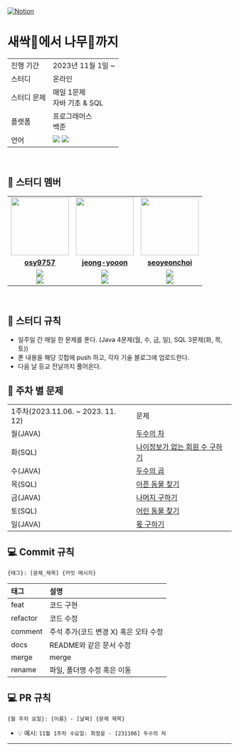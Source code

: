 <a href="https://www.notion.so/37f5872820e44ed08c4b1f3d3c8d6f28?v=6f6dded3f04c472ab8d88d4c81dcfd0f">
<img src="https://img.shields.io/badge/Notion-%23000000.svg?style=for-the-flat&amp;logo=notion&amp;logoColor=white" alt="Notion">
</a>

# 새싹🌱에서 나무🌲까지

<table>
  <tr>
    <td>진행 기간</td>
    <td>2023년 11월 1일 ~ </td>
  </tr>
  <tr>
    <td>스터디</td>
    <td>온라인</td>
  </tr>
  <tr>
    <td>스터디 문제</td>
    <td> 매일 1문제 <br/>자바 기초 & SQL</td> 
  </tr>
  <tr>
    <td>플랫폼</td>
    <td>프로그래머스<br/>백준</td>
  </tr>
  <tr>
    <td>언어</td>
    <td><img src="https://img.shields.io/badge/java-%23ED8B00.svg?style=for-the-badge&logo=openjdk&logoColor=white"> 
        <img src="https://img.shields.io/badge/mysql-%2300f.svg?style=for-the-badge&logo=mysql&logoColor=white">
    </td>
  </tr>
</table>

<br/>

## 🤖 스터디 멤버

<table>
 <tr>
    <td align="center"><a href="https://github.com/osy9757"><img src="https://avatars.githubusercontent.com/osy9757" width="130px;" alt=""></a></td>
    <td align="center"><a href="https://github.com/jeong-yooon"><img src="https://avatars.githubusercontent.com/jeong-yooon" width="130px;" alt=""></a></td>
    <td align="center"><a href="https://github.com/seoyeonchoi"><img src="https://avatars.githubusercontent.com/seoyeonchoi" width="130px;" alt=""></a></td>
  </tr>
  <tr>
    <td align="center"><a href="https://github.com/osy9757"><b>osy9757</b></a></td>
    <td align="center"><a href="https://github.com/jeong-yooon"><b>jeong-yooon</b></a></td>
    <td align="center"><a href="https://github.com/seoyeonchoi"><b>seoyeonchoi</b></a></td>
  </tr>
  <tr> 
    <td align="center"><img src="https://img.shields.io/badge/java-%23ED8B00.svg?style=for-the-badge&logo=openjdk&logoColor=white"><br/><img src="https://img.shields.io/badge/mysql-%2300f.svg?style=for-the-badge&logo=mysql&logoColor=white"></td>
    <td align="center"><img src="https://img.shields.io/badge/java-%23ED8B00.svg?style=for-the-badge&logo=openjdk&logoColor=white"><br/><img src="https://img.shields.io/badge/mysql-%2300f.svg?style=for-the-badge&logo=mysql&logoColor=white"></td>
    <td align="center"><img src="https://img.shields.io/badge/java-%23ED8B00.svg?style=for-the-badge&logo=openjdk&logoColor=white"><br/><img src="https://img.shields.io/badge/mysql-%2300f.svg?style=for-the-badge&logo=mysql&logoColor=white"></td>    
  </tr> 
</table>

<br/>

## 📌 스터디 규칙
- 일주일 간 매일 한 문제를 푼다. (Java 4문제(월, 수, 금, 일), SQL 3문제(화, 목, 토))
- 푼 내용을 해당 깃헙에 push 하고, 각자 기술 블로그에 업로드한다.
- 다음 날 등교 전날까지 풀어온다.

## 📝 주차 별 문제
<table>
  <tr>
    <td>1주차(2023.11.06. ~ 2023. 11. 12)</td>
    <td>문제</td>
  </tr>
  <tr>
    <td> 월(JAVA) </td>
    <td> <a href = "https://school.programmers.co.kr/learn/courses/30/lessons/120803" target="_blank"> 두수의 차</a> </td>
  </tr>
  <tr>
    <td> 화(SQL) </td>
    <td> <a href = "https://school.programmers.co.kr/learn/courses/30/lessons/131528" target="_blank"> 나이정보가 없는 회원 수 구하기</a>  </td>
  </tr>
  <tr>
    <td> 수(JAVA) </td>
    <td> <a href = "https://school.programmers.co.kr/learn/courses/30/lessons/120804" target="_blank"> 두수의 곱</a> </td>
  </tr>
  <tr>
    <td> 목(SQL) </td>
    <td> <a href="https://school.programmers.co.kr/learn/courses/30/lessons/59036" target="_blank"> 아픈 동물 찾기</a> </td>
  </tr>
  <tr>
    <td> 금(JAVA) </td>
    <td> <a href="https://school.programmers.co.kr/learn/courses/30/lessons/120810" target="_blank"> 나머지 구하기 </a></td>
  </tr>
  <tr>
    <td> 토(SQL) </td>
    <td> <a href = "https://school.programmers.co.kr/learn/courses/30/lessons/59037" target="_blank"> 어린 동물 찾기 </a> </td>
  </tr>
  <tr>
    <td> 일(JAVA) </td>
    <td> <a href = "https://school.programmers.co.kr/learn/courses/30/lessons/120805" target="_blank"> 몫 구하기</a> </td>
  </tr>

</table>

## 💻 Commit 규칙

```
{태그}: [문제_제목] {커밋 메시지}
```

| 태그     | 설명                                  |
|:---------|:--------------------------------------|
| feat     | 코드 구현                             |
| refactor | 코드 수정                             |
| comment  | 주석 추가(코드 변경 X) 혹은 오타 수정 |
| docs     | README와 같은 문서 수정               |
| merge    | merge                                 |
| rename   | 파일, 폴더명 수정 혹은 이동           |

## 💻 PR 규칙
```
{월 주차 요일}: {이름} - [날짜] {문제 제목}
```
- 💡 예시: `11월 1주차 수요일: 최정윤 - [231106] 두수의 차`

---
